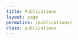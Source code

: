 ```yaml
---
title: Publications 
layout: page 
permalink: /publications/
class: publications
---
```


 <script src=https://bibbase.org/show?bib=http%3A%2F%2Fzsunberg.github.io%2Fcv%2Fmypubs.bibhttps://bibbase.org/show?bib=https://bibbase.org/show?bib=https://bibbase.org/f/Rim2PR6iCqAcQ7qLr/references.bib&jsonp=1"></script> 